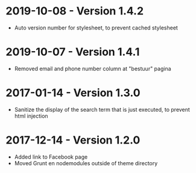 2019-10-08 - Version 1.4.2 
==========================
* Auto version number for stylesheet, to prevent cached stylesheet 

2019-10-07 - Version 1.4.1 
==========================
* Removed email and phone number column at "bestuur" pagina


2017-01-14 - Version 1.3.0 
==========================
* Sanitize the display of the search term that is just executed, to prevent html injection 


2017-12-14 - Version 1.2.0 
==========================
* Added link to Facebook page
* Moved Grunt en nodemodules outside of theme directory 
